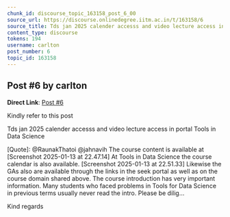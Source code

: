 ```yaml
---
chunk_id: discourse_topic_163158_post_6_00
source_url: https://discourse.onlinedegree.iitm.ac.in/t/163158/6
source_title: Tds jan 2025 calender accesss and video lecture access in portal
content_type: discourse
tokens: 194
username: carlton
post_number: 6
topic_id: 163158
---
```


## Post #6 by carlton

**Direct Link**: [Post #6](https://discourse.onlinedegree.iitm.ac.in/t/163158/6)

Kindly refer to this post

Tds jan 2025 calender accesss and video lecture access in portal Tools in Data Science
 
 [Quote]: 
 @RaunakThatoi @jahnavih 
The course content is available at 
 [Screenshot 2025-01-13 at 22.47.14] 
At Tools in Data Science the course calendar is also available. 
 [Screenshot 2025-01-13 at 22.51.33] 
Likewise the GAs also are available through the links in the seek portal as well as on the course domain shared above. 
The course introduction has very important information. Many students who faced problems in Tools for Data Science in previous terms usually never read the intro. Please be dilig…

Kind regards
